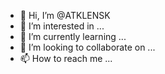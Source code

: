 - 👋 Hi, I’m @ATKLENSK
- 👀 I’m interested in ...
- 🌱 I’m currently learning ...
- 💞️ I’m looking to collaborate on ...
- 📫 How to reach me ...

<!---
ATKLENSK/ATKLENSK is a ✨ special ✨ repository because its `README.md` (this file) appears on your GitHub profile.
You can click the Preview link to take a look at your changes.
--->
